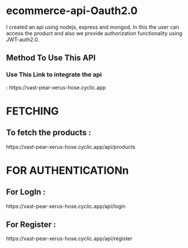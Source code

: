 # ecommerce-api-Oauth2.0
I created an api using nodejs, express and mongod. In this the user can access the product and also we provide authorization functionality using JWT-auth2.0.
  
  
  <h2> Method To Use This API </h2>
 <h3> Use This Link to integrate the api </h3> : <a>https://vast-pear-xerus-hose.cyclic.app </a>
 
 
 <h1> FETCHING </h1>
 <h2> To fetch the products : </h2> <a> https://vast-pear-xerus-hose.cyclic.app/api/products </a>
 
   
  <h1> FOR AUTHENTICATIONn </h1>
  <h2> For LogIn :</h2> <a>https://vast-pear-xerus-hose.cyclic.app/api/login </a>
  
  <h2> For Register : </h2>  <a>https://vast-pear-xerus-hose.cyclic.app/api/register </a>
